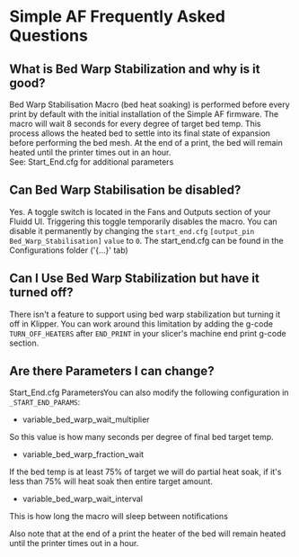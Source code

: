 # Simple AF Frequently Asked Questions

## What is Bed Warp Stabilization and why is it good?
Bed Warp Stabilisation  Macro (bed heat soaking) is performed before every print by default with the initial installation of the Simple AF firmware. The macro will wait 8 seconds for every degree of target bed temp. 
This process allows the heated bed to settle into its final state of expansion before performing the bed mesh. At the end of a print, the  bed will remain heated until the printer times out in an hour.  
See: Start_End.cfg for additional parameters

## Can Bed Warp Stabilisation be disabled?
Yes. A toggle switch is located in the Fans and Outputs section of your Fluidd UI. Triggering this toggle temporarily disables the macro. 
You can disable it permanently by changing the `start_end.cfg` `[output_pin Bed_Warp_Stabilisation]` `value` to `0`. The start_end.cfg can be found in the Configurations folder ('{...}' tab)

## Can I Use Bed Warp Stabilization but have it turned off?
There isn't a feature to support using bed warp stabilization but turning it off in Klipper. You can work around this limitation by adding the g-code `TURN_OFF_HEATERS` after `END_PRINT` in your slicer's machine end print g-code section.

## Are there Parameters I can change?
Start_End.cfg ParametersYou can also modify the following configuration in `_START_END_PARAMS`:

- variable_bed_warp_wait_multiplier

So this value is how many seconds per degree of final bed target temp.

- variable_bed_warp_fraction_wait

If the bed temp is at least 75% of target we will do partial heat soak, if it's less than 75% will heat soak then entire target amount.

- variable_bed_warp_wait_interval

This is how long the macro will sleep between notifications 

Also note that at the end of a print the heater of the bed will remain heated until the printer times out in a hour.